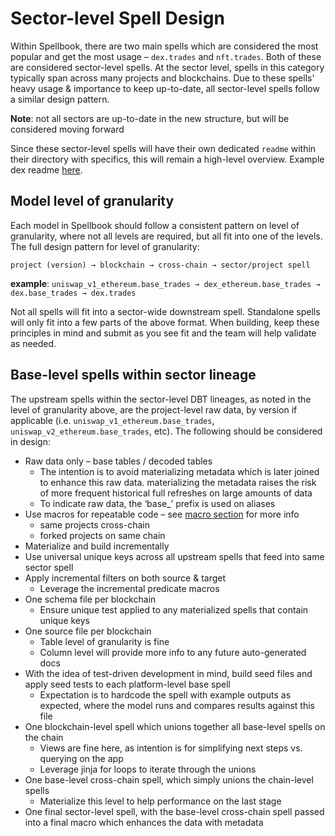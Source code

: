 # Sector-level Spell Design

Within Spellbook, there are two main spells which are considered the most popular and get the most usage – `dex.trades` and `nft.trades`. Both of these are considered sector-level spells. At the sector level, spells in this category typically span across many projects and blockchains. Due to these spells' heavy usage & importance to keep up-to-date, all sector-level spells follow a similar design pattern.

**Note**: not all sectors are up-to-date in the new structure, but will be considered moving forward

Since these sector-level spells will have their own dedicated `readme` within their directory with specifics, this will remain a high-level overview. Example dex readme [here](/dbt_subprojects/dex/README.md).

## Model level of granularity

Each model in Spellbook should follow a consistent pattern on level of granularity, where not all levels are required, but all fit into one of the levels. The full design pattern for level of granularity:

`project (version) → blockchain → cross-chain → sector/project spell`

**example**: `uniswap_v1_ethereum.base_trades → dex_ethereum.base_trades → dex.base_trades → dex.trades`

Not all spells will fit into a sector-wide downstream spell. Standalone spells will only fit into a few parts of the above format. When building, keep these principles in mind and submit as you see fit and the team will help validate as needed.

## Base-level spells within sector lineage

The upstream spells within the sector-level DBT lineages, as noted in the level of granularity above, are the project-level raw data, by version if applicable (i.e. `uniswap_v1_ethereum.base_trades`, `uniswap_v2_ethereum.base_trades`, etc). The following should be considered in design:

- Raw data only – base tables / decoded tables
  - The intention is to avoid materializing metadata which is later joined to enhance this raw data. materializing the metadata raises the risk of more frequent historical full refreshes on large amounts of data
  - To indicate raw data, the ‘base\_’ prefix is used on aliases
- Use macros for repeatable code – see [macro section](../macros/macro_overview.md) for more info
  - same projects cross-chain
  - forked projects on same chain
- Materialize and build incrementally
- Use universal unique keys across all upstream spells that feed into same sector spell
- Apply incremental filters on both source & target
  - Leverage the incremental predicate macros
- One schema file per blockchain
  - Ensure unique test applied to any materialized spells that contain unique keys
- One source file per blockchain
  - Table level of granularity is fine
  - Column level will provide more info to any future auto-generated docs
- With the idea of test-driven development in mind, build seed files and apply seed tests to each platform-level base spell
  - Expectation is to hardcode the spell with example outputs as expected, where the model runs and compares results against this file
- One blockchain-level spell which unions together all base-level spells on the chain
  - Views are fine here, as intention is for simplifying next steps vs. querying on the app
  - Leverage jinja for loops to iterate through the unions
- One base-level cross-chain spell, which simply unions the chain-level spells
  - Materialize this level to help performance on the last stage
- One final sector-level spell, with the base-level cross-chain spell passed into a final macro which enhances the data with metadata
